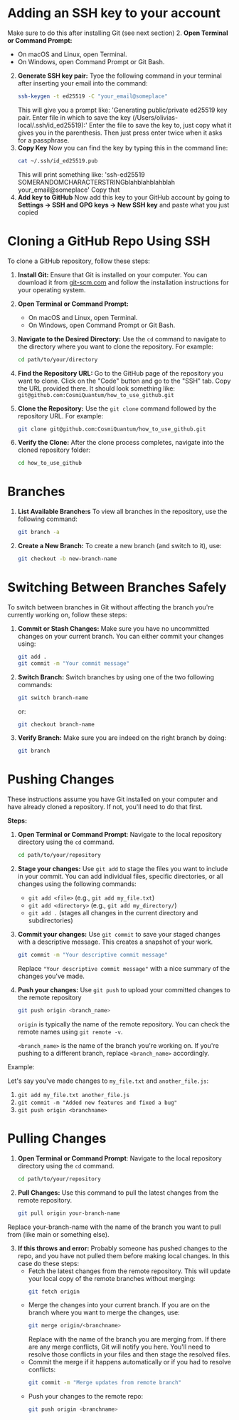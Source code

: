 # Adding an SSH key to your account
Make sure to do this after installing Git (see next section)
2. **Open Terminal or Command Prompt:**
   - On macOS and Linux, open Terminal.
   - On Windows, open Command Prompt or Git Bash.

2. **Generate SSH key pair:**
   Tyoe the following command in your terminal after inserting your email into the command:
   ```bash
   ssh-keygen -t ed25519 -C "your_email@someplace"
   ```
   This will give you a prompt like:
      'Generating public/private ed25519 key pair.
      Enter file in which to save the key (/Users/olivias-local/.ssh/id_ed25519):'
   Enter the file to save the key to, just copy what it gives you in the parenthesis. Then just press enter twice when it asks for a passphrase.
3. **Copy Key**
   Now you can find the key by typing this in the command line:
   ```bash
   cat ~/.ssh/id_ed25519.pub
   ```
   This will print something like:
      'ssh-ed25519 SOMERANDOMCHARACTERSTRINGblahblahblahblah your_email@someplace'
   Copy that
5. **Add key to GitHub**
   Now add this key to your GitHub account by going to **Settings → SSH and GPG keys → New SSH key** and paste what you just copied
   

# Cloning a GitHub Repo Using SSH

To clone a GitHub repository, follow these steps:

1. **Install Git:**
   Ensure that Git is installed on your computer. You can download it from [git-scm.com](https://git-scm.com/) and follow the installation instructions for your operating system.

2. **Open Terminal or Command Prompt:**
   - On macOS and Linux, open Terminal.
   - On Windows, open Command Prompt or Git Bash.

3. **Navigate to the Desired Directory:**
   Use the `cd` command to navigate to the directory where you want to clone the repository. For example:
   ```bash
   cd path/to/your/directory
   ```
4. **Find the Repository URL:**
   Go to the GitHub page of the repository you want to clone. Click on the "Code" button and go to the "SSH" tab. Copy the URL provided there. It should look something like:
      `git@github.com:CosmiQuantum/how_to_use_github.git`
5. **Clone the Repository:**
   Use the `git clone` command followed by the repository URL. For example:
   ```bash
   git clone git@github.com:CosmiQuantum/how_to_use_github.git
   ```

7. **Verify the Clone:**
   After the clone process completes, navigate into the cloned repository folder:
   ```bash
   cd how_to_use_github
   ```
# Branches
1. **List Available Branche:s**
   To view all branches in the repository, use the following command:
   ```bash
   git branch -a
   ```
2. **Create a New Branch:**
   To create a new branch (and switch to it), use:
   ```bash
   git checkout -b new-branch-name
   ```

# Switching Between Branches Safely

To switch between branches in Git without affecting the branch you're currently working on, follow these steps:

1. **Commit or Stash Changes:**
   Make sure you have no uncommitted changes on your current branch. You can either commit your changes using:
   ```bash
   git add .
   git commit -m "Your commit message"
   ```
2. **Switch Branch:**
   Switch branches by using one of the two following commands:
   ```bash
   git switch branch-name
   ```
   or:
   ```bash
   git checkout branch-name
   ```
3. **Verify Branch:**
   Make sure you are indeed on the right branch by doing:
   ```bash
   git branch
   ```

# Pushing Changes 

These instructions assume you have Git installed on your computer and have already cloned a repository.  If not, you'll need to do that first.

**Steps:**
1. **Open Terminal or Command Prompt**: Navigate to the local repository directory using the `cd` command.
   ```bash
   cd path/to/your/repository
   ```

2. **Stage your changes:**  Use `git add` to stage the files you want to include in your commit. You can add individual files, specific directories, or all changes using the following commands:

   * `git add <file>`  (e.g., `git add my_file.txt`)
   * `git add <directory>` (e.g., `git add my_directory/`)
   * `git add .` (stages all changes in the current directory and subdirectories)


3. **Commit your changes:** Use `git commit` to save your staged changes with a descriptive message.  This creates a snapshot of your work.

   ```bash
   git commit -m "Your descriptive commit message"
   ```
   Replace `"Your descriptive commit message"` with a nice summary of the
   changes you've made. 

4. **Push your changes:** Use `git push` to upload your committed changes to the
remote repository
   ```bash
   git push origin <branch_name>
   ```
   `origin` is typically the name of the remote repository. You can check the
   remote names using `git remote -v`.
   
   `<branch_name>` is the name of the branch you're working on. If you're pushing to a different branch, replace `<branch_name>`
   accordingly.

Example:

Let's say you've made changes to `my_file.txt` and `another_file.js`:

1. `git add my_file.txt another_file.js`
2. `git commit -m "Added new features and fixed a bug"`
3. `git push origin <branchname>`

# Pulling Changes

1. **Open Terminal or Command Prompt**: Navigate to the local repository directory using the `cd` command.
   ```bash
   cd path/to/your/repository
   ```

2. **Pull Changes:** Use this command to pull the latest changes from the remote repository.
   ```bash
   git pull origin your-branch-name
   ```
Replace your-branch-name with the name of the branch you want to pull from (like main or something else).

3. **If this throws and error:** Probably someone has pushed changes to the repo, and you have not pulled them before making local changes. In this case do these steps:
   - Fetch the latest changes from the remote repository. This will update your local copy of the remote branches without merging:
      ```bash
      git fetch origin
      ```
   - Merge the changes into your current branch. If you are on the branch where you want to merge the changes, use:
      ```bash
      git merge origin/<branchname>
      ```
        Replace <branchname> with the name of the branch you are merging from. If there are any merge conflicts, Git will notify you here. You'll need to resolve those conflicts in your files and then stage the resolved files.
   - Commit the merge if it happens automatically or if you had to resolve conflicts:
      ```bash
      git commit -m "Merge updates from remote branch"
      ```
   - Push your changes to the remote repo:
     ```bash
     git push origin <branchname>
     ```

